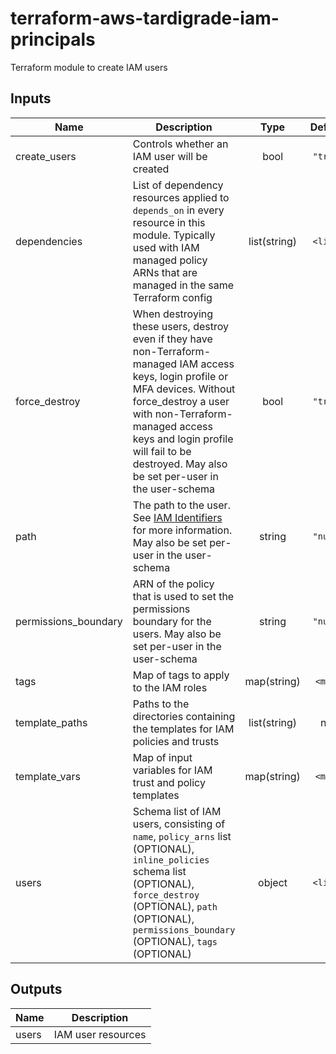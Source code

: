 # terraform-aws-tardigrade-iam-principals

Terraform module to create IAM users

## Inputs

| Name | Description | Type | Default | Required |
|------|-------------|:----:|:-----:|:-----:|
| create\_users | Controls whether an IAM user will be created | bool | `"true"` | no |
| dependencies | List of dependency resources applied to `depends_on` in every resource in this module. Typically used with IAM managed policy ARNs that are managed in the same Terraform config | list(string) | `<list>` | no |
| force\_destroy | When destroying these users, destroy even if they have non-Terraform-managed IAM access keys, login profile or MFA devices. Without force_destroy a user with non-Terraform-managed access keys and login profile will fail to be destroyed. May also be set per-user in the user-schema | bool | `"true"` | no |
| path | The path to the user. See [IAM Identifiers](https://docs.aws.amazon.com/IAM/latest/UserGuide/reference_identifiers.html) for more information. May also be set per-user in the user-schema | string | `"null"` | no |
| permissions\_boundary | ARN of the policy that is used to set the permissions boundary for the users. May also be set per-user in the user-schema | string | `"null"` | no |
| tags | Map of tags to apply to the IAM roles | map(string) | `<map>` | no |
| template\_paths | Paths to the directories containing the templates for IAM policies and trusts | list(string) | n/a | yes |
| template\_vars | Map of input variables for IAM trust and policy templates | map(string) | `<map>` | no |
| users | Schema list of IAM users, consisting of `name`, `policy_arns` list (OPTIONAL), `inline_policies` schema list (OPTIONAL), `force_destroy` (OPTIONAL), `path` (OPTIONAL), `permissions_boundary` (OPTIONAL), `tags` (OPTIONAL) | object | `<list>` | no |

## Outputs

| Name | Description |
|------|-------------|
| users | IAM user resources |

